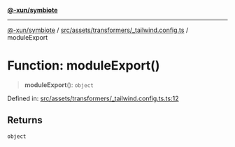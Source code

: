 [**@-xun/symbiote**](../../../../../README.md)

***

[@-xun/symbiote](../../../../../README.md) / [src/assets/transformers/\_tailwind.config.ts](../README.md) / moduleExport

# Function: moduleExport()

> **moduleExport**(): `object`

Defined in: [src/assets/transformers/\_tailwind.config.ts.ts:12](https://github.com/Xunnamius/symbiote/blob/5baec034070630bef8d87e6af86e863ce8273a75/src/assets/transformers/_tailwind.config.ts.ts#L12)

## Returns

`object`
